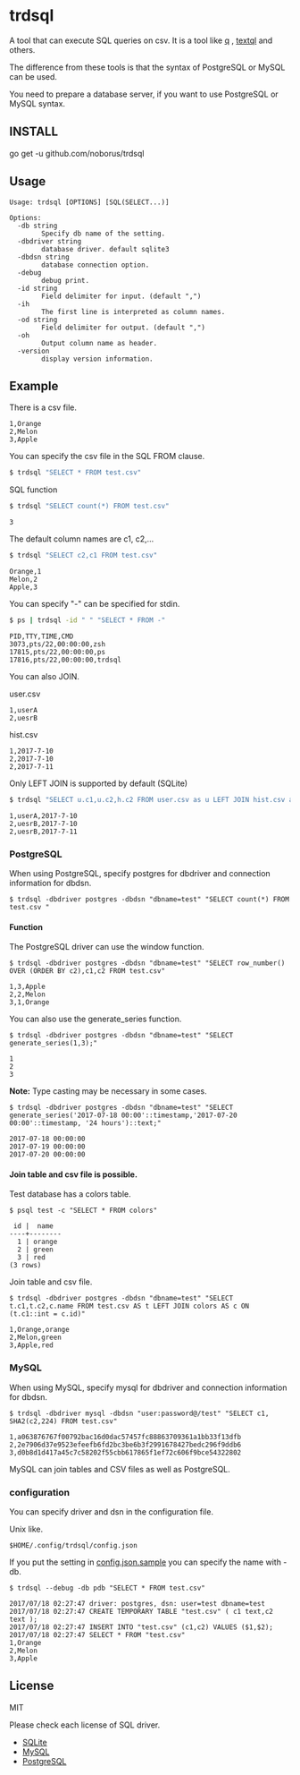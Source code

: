 # trdsql
A tool that can execute SQL queries on csv.
It is a tool like [q](https://github.com/harelba/q) , [textql](https://github.com/dinedal/textql) and others.

The difference from these tools is that the syntax of PostgreSQL or MySQL can be used.

You need to prepare a database server, if you want to use PostgreSQL or MySQL syntax.

## INSTALL

go get -u github.com/noborus/trdsql

## Usage

```
Usage: trdsql [OPTIONS] [SQL(SELECT...)]

Options:
  -db string
    	Specify db name of the setting.
  -dbdriver string
    	database driver. default sqlite3
  -dbdsn string
    	database connection option.
  -debug
    	debug print.
  -id string
    	Field delimiter for input. (default ",")
  -ih
    	The first line is interpreted as column names.
  -od string
    	Field delimiter for output. (default ",")
  -oh
    	Output column name as header.
  -version
    	display version information.
```

## Example

There is a csv file.
```csv
1,Orange
2,Melon
3,Apple
```

You can specify the csv file in the SQL FROM clause.

```sh
$ trdsql "SELECT * FROM test.csv"
```

SQL function

```sh
$ trdsql "SELECT count(*) FROM test.csv"
```
```
3
```

The default column names are c1, c2,...
```sh
$ trdsql "SELECT c2,c1 FROM test.csv"
```
```
Orange,1
Melon,2
Apple,3
```

You can specify "-" can be specified for stdin.
```sh
$ ps | trdsql -id " " "SELECT * FROM -"
```
```
PID,TTY,TIME,CMD
3073,pts/22,00:00:00,zsh
17815,pts/22,00:00:00,ps
17816,pts/22,00:00:00,trdsql
```

You can also JOIN.

user.csv
```
1,userA
2,uesrB
```

hist.csv
```
1,2017-7-10
2,2017-7-10
2,2017-7-11
```

Only LEFT JOIN is supported by default (SQLite)
```sh
$ trdsql "SELECT u.c1,u.c2,h.c2 FROM user.csv as u LEFT JOIN hist.csv as h ON(u.c1=h.c1)"
```
```
1,userA,2017-7-10
2,uesrB,2017-7-10
2,uesrB,2017-7-11
```

### PostgreSQL

When using PostgreSQL, specify postgres for dbdriver and connection information for dbdsn.

```
$ trdsql -dbdriver postgres -dbdsn "dbname=test" "SELECT count(*) FROM test.csv "
```

#### Function
The PostgreSQL driver can use the window function.
```
$ trdsql -dbdriver postgres -dbdsn "dbname=test" "SELECT row_number() OVER (ORDER BY c2),c1,c2 FROM test.csv"
```
```
1,3,Apple
2,2,Melon
3,1,Orange
```

You can also use the generate_series function.
```
$ trdsql -dbdriver postgres -dbdsn "dbname=test" "SELECT generate_series(1,3);"
```
```
1
2
3
```
**Note:** Type casting may be necessary in some cases.
```
$ trdsql -dbdriver postgres -dbdsn "dbname=test" "SELECT generate_series('2017-07-18 00:00'::timestamp,'2017-07-20 00:00'::timestamp, '24 hours')::text;"
```
```
2017-07-18 00:00:00
2017-07-19 00:00:00
2017-07-20 00:00:00
```
#### Join table and csv file is possible.

Test database has a colors table.
```
$ psql test -c "SELECT * FROM colors"
```
```
 id |  name  
----+--------
  1 | orange
  2 | green
  3 | red
(3 rows)
```

Join table and csv file.

```
$ trdsql -dbdriver postgres -dbdsn "dbname=test" "SELECT t.c1,t.c2,c.name FROM test.csv AS t LEFT JOIN colors AS c ON (t.c1::int = c.id)"
```

```
1,Orange,orange
2,Melon,green
3,Apple,red
```


### MySQL

When using MySQL, specify mysql for dbdriver and connection information for dbdsn.

```
$ trdsql -dbdriver mysql -dbdsn "user:password@/test" "SELECT c1, SHA2(c2,224) FROM test.csv"
```

```
1,a063876767f00792bac16d0dac57457fc88863709361a1bb33f13dfb
2,2e7906d37e9523efeefb6fd2bc3be6b3f2991678427bedc296f9ddb6
3,d0b8d1d417a45c7c58202f55cbb617865f1ef72c606f9bce54322802
```

MySQL can join tables and CSV files as well as PostgreSQL.

### configuration

You can specify driver and dsn in the configuration file.

Unix like.
```
$HOME/.config/trdsql/config.json
```

If you put the setting in [config.json.sample](config.json)  you can specify the name with -db.

```
$ trdsql --debug -db pdb "SELECT * FROM test.csv"
```
```
2017/07/18 02:27:47 driver: postgres, dsn: user=test dbname=test
2017/07/18 02:27:47 CREATE TEMPORARY TABLE "test.csv" ( c1 text,c2 text );
2017/07/18 02:27:47 INSERT INTO "test.csv" (c1,c2) VALUES ($1,$2);
2017/07/18 02:27:47 SELECT * FROM "test.csv"
1,Orange
2,Melon
3,Apple
```

## License

MIT

Please check each license of SQL driver.
* [SQLite](https://github.com/mattn/go-sqlite3)
* [MySQL](https://github.com/go-sql-driver/mysql)
* [PostgreSQL](https://github.com/lib/pq)
